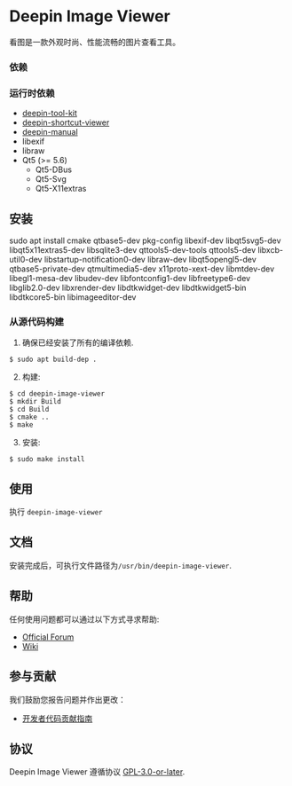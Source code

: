 # Deepin Image Viewer

看图是一款外观时尚、性能流畅的图片查看工具。

### 依赖

### 运行时依赖

* [deepin-tool-kit](https://github.com/linuxdeepin/deepin-tool-kit)
* [deepin-shortcut-viewer](https://github.com/linuxdeepin/deepin-shortcut-viewer)
* [deepin-manual](https://github.com/linuxdeepin/deepin-manual)
* libexif
* libraw
* Qt5 (>= 5.6)
  * Qt5-DBus
  * Qt5-Svg
  * Qt5-X11extras

## 安装

sudo apt install cmake qtbase5-dev pkg-config libexif-dev libqt5svg5-dev libqt5x11extras5-dev libsqlite3-dev qttools5-dev-tools qttools5-dev libxcb-util0-dev libstartup-notification0-dev libraw-dev libqt5opengl5-dev qtbase5-private-dev qtmultimedia5-dev x11proto-xext-dev libmtdev-dev libegl1-mesa-dev libudev-dev libfontconfig1-dev libfreetype6-dev libglib2.0-dev libxrender-dev libdtkwidget-dev libdtkwidget5-bin libdtkcore5-bin libimageeditor-dev

### 从源代码构建

1. 确保已经安装了所有的编译依赖.
```
$ sudo apt build-dep .
```

2. 构建:
```
$ cd deepin-image-viewer
$ mkdir Build
$ cd Build
$ cmake ..
$ make
```

3. 安装:
```
$ sudo make install
```
## 使用

执行 `deepin-image-viewer`

## 文档


安装完成后，可执行文件路径为`/usr/bin/deepin-image-viewer`.

## 帮助

任何使用问题都可以通过以下方式寻求帮助:

* [Official Forum](https://bbs.deepin.org/)
* [Wiki](https://wiki.deepin.org/)

## 参与贡献

我们鼓励您报告问题并作出更改：

* [开发者代码贡献指南](https://github.com/linuxdeepin/developer-center/wiki/Contribution-Guidelines-for-Developers) 

## 协议

Deepin Image Viewer 遵循协议 [GPL-3.0-or-later](LICENSE.txt).
